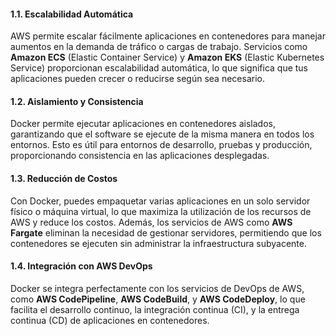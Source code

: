 #### 1.1. **Escalabilidad Automática**

AWS permite escalar fácilmente aplicaciones en contenedores para manejar aumentos en la demanda de tráfico o cargas de trabajo. Servicios como **Amazon ECS** (Elastic Container Service) y **Amazon EKS** (Elastic Kubernetes Service) proporcionan escalabilidad automática, lo que significa que tus aplicaciones pueden crecer o reducirse según sea necesario.

#### 1.2. **Aislamiento y Consistencia**

Docker permite ejecutar aplicaciones en contenedores aislados, garantizando que el software se ejecute de la misma manera en todos los entornos. Esto es útil para entornos de desarrollo, pruebas y producción, proporcionando consistencia en las aplicaciones desplegadas.

#### 1.3. **Reducción de Costos**

Con Docker, puedes empaquetar varias aplicaciones en un solo servidor físico o máquina virtual, lo que maximiza la utilización de los recursos de AWS y reduce los costos. Además, los servicios de AWS como **AWS Fargate** eliminan la necesidad de gestionar servidores, permitiendo que los contenedores se ejecuten sin administrar la infraestructura subyacente.

#### 1.4. **Integración con AWS DevOps**

Docker se integra perfectamente con los servicios de DevOps de AWS, como **AWS CodePipeline**, **AWS CodeBuild**, y **AWS CodeDeploy**, lo que facilita el desarrollo continuo, la integración continua (CI), y la entrega continua (CD) de aplicaciones en contenedores.